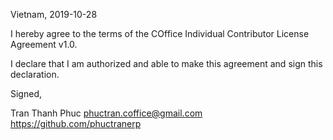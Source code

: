 Vietnam, 2019-10-28

I hereby agree to the terms of the COffice Individual Contributor License
Agreement v1.0.

I declare that I am authorized and able to make this agreement and sign this
declaration.

Signed,

Tran Thanh Phuc phuctran.coffice@gmail.com https://github.com/phuctranerp
